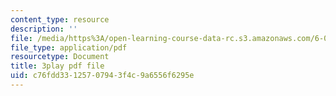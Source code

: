 ```yaml
---
content_type: resource
description: ''
file: /media/https%3A/open-learning-course-data-rc.s3.amazonaws.com/6-046j-design-and-analysis-of-algorithms-spring-2015/c76fdd33125707943f4c9a6556f6295e_3MpzavN3Mco.pdf
file_type: application/pdf
resourcetype: Document
title: 3play pdf file
uid: c76fdd33-1257-0794-3f4c-9a6556f6295e
---
```

